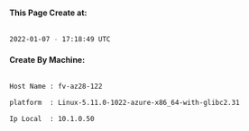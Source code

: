 
   
#### This Page Create at:

```bash

2022-01-07 - 17:18:49 UTC

```

#### Create By Machine:

```bash

Host Name : fv-az28-122

platform  : Linux-5.11.0-1022-azure-x86_64-with-glibc2.31

Ip Local  : 10.1.0.50

```

